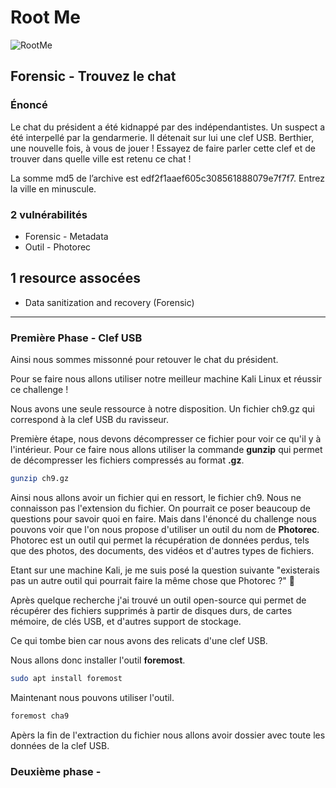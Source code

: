 # Root Me

![RootMe](https://pro.root-me.org/squelettes/images/RMP_logo_blanc.png)

## Forensic - Trouvez le chat

### Énoncé

Le chat du président a été kidnappé par des indépendantistes. Un suspect a été interpellé par la gendarmerie. Il détenait sur lui une clef USB. Berthier, une nouvelle fois, à vous de jouer ! Essayez de faire parler cette clef et de trouver dans quelle ville est retenu ce chat !

La somme md5 de l’archive est edf2f1aaef605c308561888079e7f7f7. Entrez la ville en minuscule.

### 2 vulnérabilités

* Forensic - Metadata
* Outil - Photorec

## 1 resource assocées

* Data sanitization and recovery (Forensic)
---
### Première Phase - Clef USB

Ainsi nous sommes missonné pour retouver le chat du président.

Pour se faire nous allons utiliser notre meilleur machine Kali Linux et réussir ce challenge !

Nous avons une seule ressource à notre disposition. Un fichier ch9.gz qui correspond à la clef USB du ravisseur.

Première étape, nous devons décompresser ce fichier pour voir ce qu'il y à l'intérieur. Pour ce faire nous allons utiliser la commande **gunzip** qui permet de décompresser les fichiers compressés au format **.gz**.

```BASH
gunzip ch9.gz
```

Ainsi nous allons avoir un fichier qui en ressort, le fichier ch9. Nous ne connaisson pas l'extension du fichier. On pourrait ce poser beaucoup de questions pour savoir quoi en faire. Mais dans l'énoncé du challenge nous pouvons voir que l'on nous propose d'utiliser un outil du nom de **Photorec**.
Photorec est un outil qui permet la récupération de données perdus, tels que des photos, des documents, des vidéos et d'autres types de fichiers.

Etant sur une machine Kali, je me suis posé la question suivante "existerais pas un autre outil qui pourrait faire la même chose que Photorec ?" 🤔

Après quelque recherche j'ai trouvé un outil open-source qui permet de récupérer des fichiers supprimés à partir de disques durs, de cartes mémoire, de clés USB, et d'autres support de stockage.

Ce qui tombe bien car nous avons des relicats d'une clef USB.

Nous allons donc installer l'outil **foremost**.

```BASH
sudo apt install foremost
```
Maintenant nous pouvons utiliser l'outil.

```BASH
foremost cha9
```
Apèrs la fin de l'extraction du fichier nous allons avoir dossier avec toute les données de la clef USB.

### Deuxième phase - 